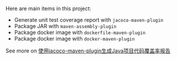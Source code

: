 Here are main items in this project:
- Generate unit test coverage report with `jacoco-maven-plugin`
- Package JAR with `maven-assembly-plugin`
- Package docker image with `dockerfile-maven-plugin`
- Package docker image with `docker-maven-plugin`

See more on [使用jacoco-maven-plugin生成Java项目代码覆盖率报告](https://hivsuper.github.io/posts/%E4%BD%BF%E7%94%A8jacoco-maven-plugin%E7%94%9F%E6%88%90Java%E9%A1%B9%E7%9B%AE%E4%BB%A3%E7%A0%81%E8%A6%86%E7%9B%96%E7%8E%87%E6%8A%A5%E5%91%8A/)